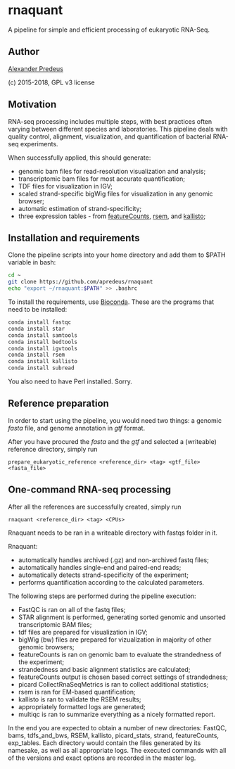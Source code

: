 # rnaquant
A pipeline for simple and efficient processing of eukaryotic RNA-Seq. 

## Author
[Alexander Predeus](https://www.researchgate.net/profile/Alexander_Predeus)

(c) 2015-2018, GPL v3 license

## Motivation
RNA-seq processing includes multiple steps, with best practices often varying between different species and laboratories. This pipeline deals with quality control, alignment, visualization, and quantification of bacterial RNA-seq experiments. 

When successfully applied, this should generate:
* genomic bam files for read-resolution visualization and analysis;
* transcriptomic bam files for most accurate quantification; 
* TDF files for visualization in IGV;
* scaled strand-specific bigWig files for visualization in any genomic browser; 
* automatic estimation of strand-specificity; 
* three expression tables - from [featureCounts](http://subread.sourceforge.net/), [rsem](https://deweylab.github.io/RSEM/), and [kallisto](https://pachterlab.github.io/kallisto/); 

## Installation and requirements 
Clone the pipeline scripts into your home directory and add them to $PATH variable in bash: 

```bash
cd ~
git clone https://github.com/apredeus/rnaquant
echo "export ~/rnaquant:$PATH" >> .bashrc
```

To install the requirements, use [Bioconda](https://bioconda.github.io/). These are the programs that need to be installed: 

```bash
conda install fastqc
conda install star
conda install samtools
conda install bedtools
conda install igvtools
conda install rsem
conda install kallisto
conda install subread
```

You also need to have Perl installed. Sorry. 

## Reference preparation
In order to start using the pipeline, you would need two things: a genomic *fasta* file, and genome annotation in *gtf* format. 

After you have procured the *fasta* and the *gtf* and selected a (writeable) reference directory, simply run 

`prepare_eukaryotic_reference <reference_dir> <tag> <gtf_file> <fasta_file>`

## One-command RNA-seq processing
After all the references are successfully created, simply run 

`rnaquant <reference_dir> <tag> <CPUs>`

Rnaquant needs to be ran in a writeable directory with fastqs folder in it. 

Rnaquant:
* automatically handles archived (.gz) and non-archived fastq files; 
* automatically handles single-end and paired-end reads; 
* automatically detects strand-specificity of the experiment; 
* performs quantification according to the calculated parameters. 

The following steps are performed during the pipeline execution: 
* FastQC is ran on all of the fastq files;
* STAR alignment is performed, generating sorted genomic and unsorted transcriptomic BAM files; 
* tdf files are prepared for visualization in IGV; 
* bigWig (bw) files are prepared for vizualization in majority of other genomic browsers; 
* featureCounts is ran on genomic bam to evaluate the strandedness of the experiment; 
* strandedness and basic alignment statistics are calculated; 
* featureCounts output is chosen based correct settings of strandedness; 
* picard CollectRnaSeqMetrics is ran to collect additional statistics; 
* rsem is ran for EM-based quantification; 
* kallisto is ran to validate the RSEM results; 
* appropriately formatted logs are generated; 
* multiqc is ran to summarize everything as a nicely formatted report. 
    
In the end you are expected to obtain a number of new directories: FastQC, bams, tdfs_and_bws, RSEM, kallisto, picard_stats, strand, featureCounts, exp_tables. Each directory would contain the files generated by its namesake, as well as all appropriate logs. The executed commands with all of the versions and exact options are recorded in the master log. 
    
    
